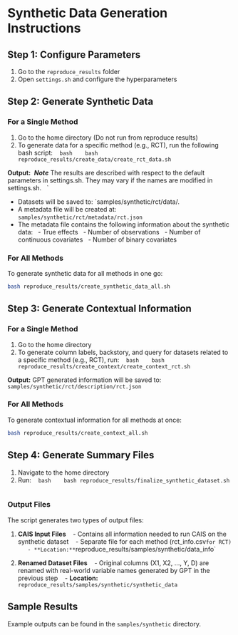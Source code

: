 # Synthetic Data Generation Instructions

## Step 1: Configure Parameters

1. Go to the `reproduce_results` folder
2. Open `settings.sh` and configure the hyperparameters

## Step 2: Generate Synthetic Data
### For a Single Method

1. Go to the home directory (Do not run from reproduce results)
2. To generate data for a specific method (e.g., RCT), run the following bash script:
   ```bash
   bash reproduce_results/create_data/create_rct_data.sh
   ```

**Output:** 
***Note*** The results are described with respect to the default parameters in settings.sh. They may vary if the names are modified in settings.sh.   `
- Datasets will be saved to: `samples/synthetic/rct/data/.
- A metadata file will be created at: `samples/synthetic/rct/metadata/rct.json`
- The metadata file contains the following information about the synthetic data:
  - True effects
  - Number of observations
  - Number of continuous covariates
  - Number of binary covariates

### For All Methods

To generate synthetic data for all methods in one go:
```bash
bash reproduce_results/create_synthetic_data_all.sh
```

## Step 3: Generate Contextual Information

### For a Single Method

1. Go to the home directory
2. To generate column labels, backstory, and query for datasets related to a specific method (e.g., RCT), run:
   ```bash
   bash reproduce_results/create_context/create_context_rct.sh
   ```

**Output:** GPT generated information will be saved to: `samples/synthetic/rct/description/rct.json`

### For All Methods

To generate contextual information for all methods at once:
```bash
bash reproduce_results/create_context_all.sh
```

## Step 4: Generate Summary Files

1. Navigate to the home directory
2. Run:
   ```bash
   bash reproduce_results/finalize_synthetic_dataset.sh
   ```

### Output Files

The script generates two types of output files:

1. **CAIS Input Files**
   - Contains all information needed to run CAIS on the synthetic dataset
   - Separate file for each method (rct_info.csv` for RCT)
   - **Location:** `reproduce_results/samples/synthetic/data_info`

2. **Renamed Dataset Files**
   - Original columns (X1, X2, ..., Y, D) are renamed with real-world variable names generated by GPT in the previous step
   - **Location:** `reproduce_results/samples/synthetic/synthetic_data`

## Sample Results

Example outputs can be found in the `samples/synthetic` directory.


